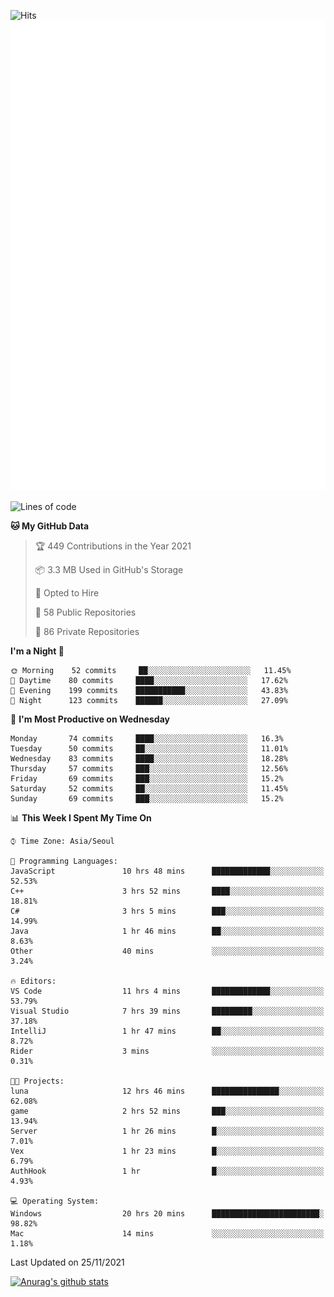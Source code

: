 ![Hits](https://hits.seeyoufarm.com/api/count/incr/badge.svg?url=https%3A%2F%2Fgithub.com%2Fkokose1234&count_bg=%2379C83D&title_bg=%23555555&icon=apple.svg&icon_color=%23E7E7E7&title=hits&edge_flat=false)
<br/>
![Metrics](https://github.com/kokose1234/kokose1234/blob/main/github-metrics.svg)

<!--START_SECTION:waka-->
![Lines of code](https://img.shields.io/badge/From%20Hello%20World%20I%27ve%20Written-11.7%20million%20lines%20of%20code-blue)

**🐱 My GitHub Data** 

> 🏆 449 Contributions in the Year 2021
 > 
> 📦 3.3 MB Used in GitHub's Storage 
 > 
> 💼 Opted to Hire
 > 
> 📜 58 Public Repositories 
 > 
> 🔑 86 Private Repositories  
 > 
**I'm a Night 🦉** 

```text
🌞 Morning    52 commits     ██░░░░░░░░░░░░░░░░░░░░░░░   11.45% 
🌆 Daytime    80 commits     ████░░░░░░░░░░░░░░░░░░░░░   17.62% 
🌃 Evening    199 commits    ███████████░░░░░░░░░░░░░░   43.83% 
🌙 Night      123 commits    ██████░░░░░░░░░░░░░░░░░░░   27.09%

```
📅 **I'm Most Productive on Wednesday** 

```text
Monday       74 commits     ████░░░░░░░░░░░░░░░░░░░░░   16.3% 
Tuesday      50 commits     ██░░░░░░░░░░░░░░░░░░░░░░░   11.01% 
Wednesday    83 commits     ████░░░░░░░░░░░░░░░░░░░░░   18.28% 
Thursday     57 commits     ███░░░░░░░░░░░░░░░░░░░░░░   12.56% 
Friday       69 commits     ███░░░░░░░░░░░░░░░░░░░░░░   15.2% 
Saturday     52 commits     ██░░░░░░░░░░░░░░░░░░░░░░░   11.45% 
Sunday       69 commits     ███░░░░░░░░░░░░░░░░░░░░░░   15.2%

```


📊 **This Week I Spent My Time On** 

```text
⌚︎ Time Zone: Asia/Seoul

💬 Programming Languages: 
JavaScript               10 hrs 48 mins      █████████████░░░░░░░░░░░░   52.53% 
C++                      3 hrs 52 mins       ████░░░░░░░░░░░░░░░░░░░░░   18.81% 
C#                       3 hrs 5 mins        ███░░░░░░░░░░░░░░░░░░░░░░   14.99% 
Java                     1 hr 46 mins        ██░░░░░░░░░░░░░░░░░░░░░░░   8.63% 
Other                    40 mins             ░░░░░░░░░░░░░░░░░░░░░░░░░   3.24%

🔥 Editors: 
VS Code                  11 hrs 4 mins       █████████████░░░░░░░░░░░░   53.79% 
Visual Studio            7 hrs 39 mins       █████████░░░░░░░░░░░░░░░░   37.18% 
IntelliJ                 1 hr 47 mins        ██░░░░░░░░░░░░░░░░░░░░░░░   8.72% 
Rider                    3 mins              ░░░░░░░░░░░░░░░░░░░░░░░░░   0.31%

🐱‍💻 Projects: 
luna                     12 hrs 46 mins      ███████████████░░░░░░░░░░   62.08% 
game                     2 hrs 52 mins       ███░░░░░░░░░░░░░░░░░░░░░░   13.94% 
Server                   1 hr 26 mins        █░░░░░░░░░░░░░░░░░░░░░░░░   7.01% 
Vex                      1 hr 23 mins        █░░░░░░░░░░░░░░░░░░░░░░░░   6.79% 
AuthHook                 1 hr                █░░░░░░░░░░░░░░░░░░░░░░░░   4.93%

💻 Operating System: 
Windows                  20 hrs 20 mins      ████████████████████████░   98.82% 
Mac                      14 mins             ░░░░░░░░░░░░░░░░░░░░░░░░░   1.18%

```


 Last Updated on 25/11/2021
<!--END_SECTION:waka-->

[![Anurag's github stats](https://github-readme-stats.vercel.app/api?username=kokose1234&theme=dracula)](https://github.com/anuraghazra/github-readme-stats)



	
